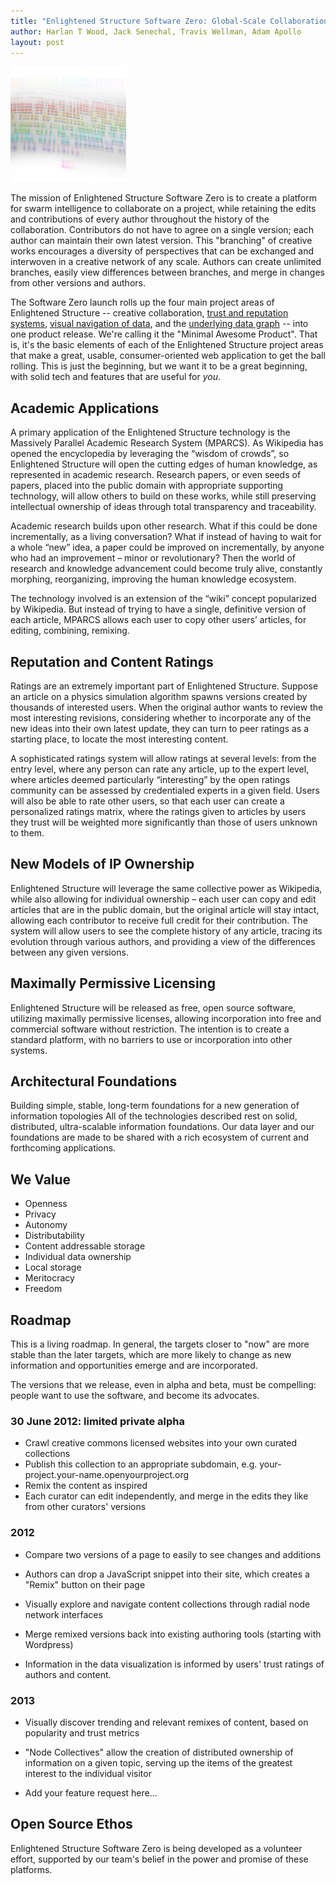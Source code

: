 ```yaml
---
title: "Enlightened Structure Software Zero: Global-Scale Collaboration"
author: Harlan T Wood, Jack Senechal, Travis Wellman, Adam Apollo
layout: post
---
```


<img width="185" height="185" src="/IMG/massively-parallel-academic-research-sys1-300x200-2-185x185.png" class="thumbnail-post alignleft wp-post-image" />

The mission of Enlightened Structure Software Zero is to create a platform for swarm intelligence to
collaborate on a project, while retaining the edits and contributions of every author throughout the
history of the collaboration. Contributors do not have to agree on a single version; each author can
maintain their own latest version. This "branching" of creative works encourages a diversity of
perspectives that can be exchanged and interwoven in a creative network of any scale. Authors can
create unlimited branches, easily view differences between branches, and merge in changes from other
versions and authors.

The Software Zero launch rolls up the four main project areas of Enlightened Structure -- creative
collaboration, [trust and reputation systems](/Trust_Exchange), [visual navigation
of data](/Core_Network), and the [underlying data graph](/BaseParadigm) -- into one product release.
We're calling it the "Minimal Awesome Product". That is, it's the basic elements of each of the
Enlightened Structure project areas that make a great, usable, consumer-oriented web application to
get the ball rolling. This is just the beginning, but we want it to be a great beginning, with solid
tech and features that are useful for *you*.

Academic Applications
---------------------

A primary application of the Enlightened Structure technology is the Massively Parallel Academic
Research System (MPARCS). As Wikipedia has opened the encyclopedia by leveraging the “wisdom of
crowds”, so Enlightened Structure will open the cutting edges of human knowledge, as represented in
academic research. Research papers, or even seeds of papers, placed into the public domain with
appropriate supporting technology, will allow others to build on these works, while still preserving
intellectual ownership of ideas through total transparency and traceability.

Academic research builds upon other research. What if this could be done incrementally, as a living
conversation? What if instead of having to wait for a whole “new” idea, a paper could be improved on
incrementally, by anyone who had an improvement – minor or revolutionary? Then the world of research
and knowledge advancement could become truly alive, constantly morphing, reorganizing, improving the
human knowledge ecosystem.

The technology involved is an extension of the “wiki” concept popularized by Wikipedia. But instead
of trying to have a single, definitive version of each article, MPARCS allows each user to copy
other users’ articles, for editing, combining, remixing.

Reputation and Content Ratings
------------------------------

Ratings are an extremely important part of Enlightened Structure. Suppose an article on a physics
simulation algorithm spawns versions created by thousands of interested users. When the original
author wants to review the most interesting revisions, considering whether to incorporate any of the
new ideas into their own latest update, they can turn to peer ratings as a starting place, to locate
the most interesting content.

A sophisticated ratings system will allow ratings at several levels: from the entry level, where any
person can rate any article, up to the expert level, where articles deemed particularly
“interesting” by the open ratings community can be assessed by credentialed experts in a given
field. Users will also be able to rate other users, so that each user can create a personalized
ratings matrix, where the ratings given to articles by users they trust will be weighted more
significantly than those of users unknown to them.

New Models of IP Ownership
--------------------------

Enlightened Structure will leverage the same collective power as Wikipedia, while also allowing for
individual ownership – each user can copy and edit articles that are in the public domain, but the
original article will stay intact, allowing each contributor to receive full credit for their
contribution. The system will allow users to see the complete history of any article, tracing its
evolution through various authors, and providing a view of the differences between any given
versions.

Maximally Permissive Licensing
------------------------------

Enlightened Structure will be released as free, open source software, utilizing maximally permissive
licenses, allowing incorporation into free and commercial software without restriction. The
intention is to create a standard platform, with no barriers to use or incorporation into other
systems.

Architectural Foundations
-------------------------

Building simple, stable, long-term foundations for a new generation of information topologies All of
the technologies described rest on solid, distributed, ultra-scalable information foundations. Our
data layer and our foundations are made to be shared with a rich ecosystem of current and
forthcoming applications.

We Value
--------

* Openness
* Privacy
* Autonomy
* Distributability
* Content addressable storage
* Individual data ownership
* Local storage
* Meritocracy
* Freedom

Roadmap
-------

This is a living roadmap.  In general, the targets closer to "now" are more stable than the later targets, which are more likely to change as new information and opportunities emerge and are incorporated.  

The versions that we release, even in alpha and beta, must be compelling: people want to use the software, and become its advocates.  

### 30 June 2012: limited private alpha

- Crawl creative commons licensed websites into your own curated collections
- Publish this collection to an appropriate subdomain, e.g. your-project.your-name.openyourproject.org
- Remix the content as inspired
- Each curator can edit independently, and merge in the edits they like from other curators' versions

### 2012

- Compare two versions of a page to easily to see changes and additions

- Authors can drop a JavaScript snippet into their site, which creates a "Remix" button on their page

- Visually explore and navigate content collections through radial node network interfaces

- Merge remixed versions back into existing authoring tools (starting with Wordpress)

- Information in the data visualization is informed by users' trust ratings of authors and content.

### 2013

- Visually discover trending and relevant remixes of content, based on popularity and trust metrics

- "Node Collectives" allow the creation of distributed ownership of information on a given topic, serving up the items of the greatest interest to the individual visitor

- Add your feature request here...

Open Source Ethos
-----------------
Enlightened Structure Software Zero is being developed as a volunteer effort, 
supported by our team's belief in the power and promise of these platforms.


[Pearltrees]: http://www.pearltrees.com/#/N-fa=4899494&N-u=1_611709&N-p=41417635&N-s=1_4899504&N-f=1_4899504
  